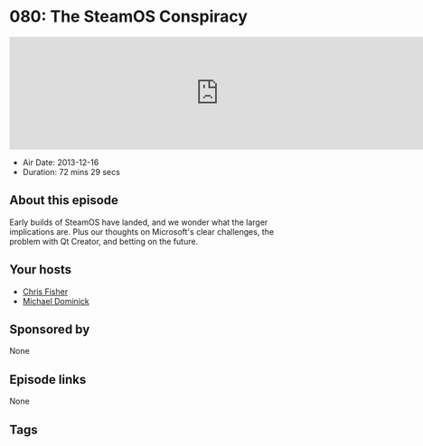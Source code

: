 # 080: The SteamOS Conspiracy

<iframe src="https://player.fireside.fm/v2/MLf2ZzhC+qmrJSgBM?theme=dark" width="740" height="200" frameborder="0" scrolling="no"></iframe>

* Air Date: 2013-12-16
* Duration: 72 mins 29 secs

## About this episode

Early builds of SteamOS have landed, and we wonder what the larger implications are. Plus our thoughts on Microsoft's clear challenges, the problem with Qt Creator, and betting on the future.

## Your hosts
* [Chris Fisher](https://coder.show/hosts/chrislas)
* [Michael Dominick](https://coder.show/hosts/michael)

## Sponsored by

None



## Episode links

None



## Tags

